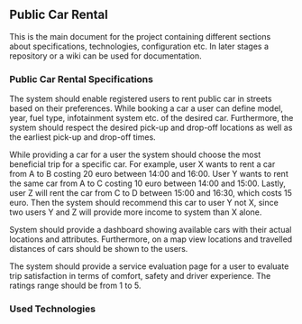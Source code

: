 ## Public Car Rental

This is the main document for the project containing different sections about specifications, technologies, configuration etc. In later stages a repository or a wiki can be used for documentation.

### Public Car Rental Specifications

The system should enable registered users to rent public car in streets based on their preferences. While booking a car a user can define model, year, fuel type, infotainment system etc. of the desired car. Furthermore, the system should respect the desired pick-up and drop-off locations as well as the earliest pick-up and drop-off times. 

While providing a car for a user the system should choose the most beneficial trip for a specific car. For example, user X wants to rent a car from A to B costing 20 euro between 14:00 and 16:00. User Y wants to rent the same car from A to C costing 10 euro between 14:00 and 15:00. Lastly, user Z  will rent the car from C to D between 15:00 and 16:30, which costs 15 euro. Then the system should recommend this car to user Y not X, since two users Y and Z will provide more income to system than X alone.

System should provide a dashboard showing available cars with their actual locations and attributes. Furthermore, on a map view locations and travelled distances of cars should be shown to the users.

The system should provide a service evaluation page for a user to evaluate trip satisfaction in terms of comfort, safety and driver experience. The ratings range should be from 1 to 5.

### Used Technologies



